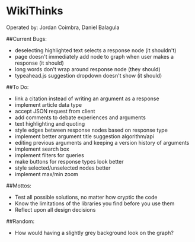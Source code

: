 WikiThinks
=====
Operated by: Jordan Coimbra, Daniel Balagula

##Current Bugs:
- deselecting highlighted text selects a response node (it shouldn't)
- page doesn't immediately add node to graph when user makes a response (it should)
- long words don't wrap around response node (they should)
- typeahead.js suggestion dropdown doesn't show (it should)

##To Do:
- link a citation instead of writing an argument as a response
- implement article data type
- accept JSON request from client
- add comments to debate experiences and arguments
- text highlighting and quoting
- style edges between response nodes based on response type
- implement better argument title suggestion algorithm/api
- editing previous arguments and keeping a version history of arguments
- implement search box
- implement filters for queries
- make buttons for response types look better
- style selected/unselected nodes better
- implement max/min zoom

##Mottos:
- Test all possible solutions, no matter how cryptic the code
- Know the limitations of the libraries you find before you use them
- Reflect upon all design decisions

##Random:
- How would having a slightly grey background look on the graph?
